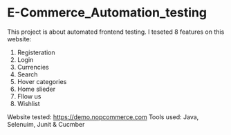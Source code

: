 # E-Commerce_Automation_testing
This project is about automated frontend testing. 
I teseted 8 features on this website:
  1) Registeration 
  2) Login
  3) Currencies 
  4) Search
  5) Hover categories
  6) Home slieder
  7) Fllow us 
  8) Wishlist

Website tested: https://demo.nopcommerce.com
Tools used: Java, Selenuim, Junit & Cucmber
